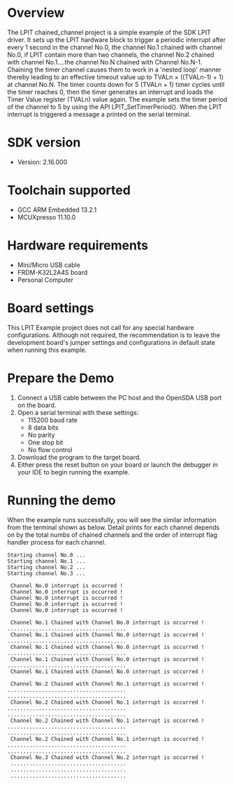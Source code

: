 Overview
========
The LPIT chained_channel project is a simple example of the SDK LPIT driver. It sets up the LPIT 
hardware block to trigger a periodic interrupt after every 1 second in the channel No.0, the channel 
No.1 chained with channel No.0, if LPIT contain more than two channels, the channel No.2 chained with 
channel No.1....the channel No.N chained with Channel No.N-1. 
Chaining the timer channel causes them to work in a 'nested loop' manner thereby leading to an effective
timeout value up to TVALn × ((TVALn-1) + 1) at channel No.N. The timer counts down for 5 (TVALn + 1) timer
cycles until the timer reaches 0, then the timer generates an interrupt and loads the Timer Value register
(TVALn) value again. The example sets the timer period of the channel to 5 by using the API LPIT_SetTimerPeriod().
When the LPIT interrupt is triggered a message a printed on the serial terminal.

SDK version
===========
- Version: 2.16.000

Toolchain supported
===================
- GCC ARM Embedded  13.2.1
- MCUXpresso  11.10.0

Hardware requirements
=====================
- Mini/Micro USB cable
- FRDM-K32L2A4S board
- Personal Computer

Board settings
==============
This LPIT Example project does not call for any special hardware configurations. Although not required, the recommendation is to leave the development
board's jumper settings and configurations in default state when running this example.

Prepare the Demo
================
1. Connect a USB cable between the PC host and the OpenSDA USB port on the board.
2. Open a serial terminal with these settings:
    - 115200 baud rate
    - 8 data bits
    - No parity
    - One stop bit
    - No flow control
3. Download the program to the target board.
4. Either press the reset button on your board or launch the debugger in your IDE to begin running the example.

Running the demo
================
When the example runs successfully, you will see the similar information from the terminal shown as below.
Detail prints for each channel depends on by the total numbs of chained channels and the order of 
interrupt flag handler process for each channel. 

~~~~~~~~~~~~~~~~~~~~~
Starting channel No.0 ...
Starting channel No.1 ...
Starting channel No.2 ...
Starting channel No.3 ...

 Channel No.0 interrupt is occurred !
 Channel No.0 interrupt is occurred !
 Channel No.0 interrupt is occurred !
 Channel No.0 interrupt is occurred !
 Channel No.0 interrupt is occurred !

 Channel No.1 Chained with Channel No.0 interrupt is occurred !
......................................
 Channel No.1 Chained with Channel No.0 interrupt is occurred !
......................................
 Channel No.1 Chained with Channel No.0 interrupt is occurred !
......................................
 Channel No.1 Chained with Channel No.0 interrupt is occurred !
......................................
 Channel No.1 Chained with Channel No.0 interrupt is occurred !

 Channel No.2 Chained with Channel No.1 interrupt is occurred !
......................................
......................................
 Channel No.2 Chained with Channel No.1 interrupt is occurred !
......................................
......................................
 Channel No.2 Chained with Channel No.1 interrupt is occurred !
......................................
......................................
 Channel No.2 Chained with Channel No.1 interrupt is occurred !
......................................
......................................
 Channel No.3 Chained with Channel No.2 interrupt is occurred !
 .....................................
 .....................................
 .....................................

~~~~~~~~~~~~~~~~~~~~~
